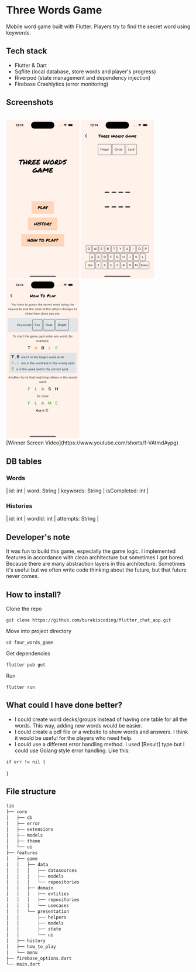 # Three Words Game

Mobile word game built with Flutter. Players try to find the secret word using keywords.

## Tech stack

- Flutter & Dart
- Sqflite (local database, store words and player's progress)
- Riverpod (state management and dependency injection)
- Firebase Crashlytics (error monitoring)

## Screenshots
<br>
<img src="screenshots/menu.png" alt="Menu screen" width="200">
<img src="screenshots/game.png" alt="Game screen" width="200">
<img src="screenshots/how-to-play.png" alt="How to play screen" width="200">
<br>
[Winner Screen Video](https://www.youtube.com/shorts/f-VAtmdAypg)

## DB tables

### Words

| id: int | word: String | keywords: String | isCompleted: int |

### Histories

| id: int | wordId: int | attempts: String |

## Developer's note

It was fun to build this game, especially the game logic. I implemented features in accordance with clean architecture but sometimes I got bored. Because there are many abstraction layers in this architecture. Sometimes it's useful but we often write code thinking about the future, but that future never comes.

## How to install?

Clone the repo
```
git clone https://github.com/burakiscoding/flutter_chat_app.git
```
Move into project directory
```
cd four_words_game
```
Get dependencies
```
flutter pub get
```
Run
```
flutter run
```


## What could I have done better?

- I could create word decks/groups instead of having one table for all the words. This way, adding new words would be easier.
- I could create a pdf file or a website to show words and answers. I think it would be useful for the players who need help.
- I could use a different error handling method. I used [Result] type but I could use Golang style error handling. Like this:
```
if err != nil {

}
```

## File structure
```
lib
├── core
│   ├── db
│   ├── error
│   ├── extensions
│   ├── models
│   ├── theme
│   └── ui
├── features
│   ├── game
│   │   ├── data
│   │   │   ├── datasources
│   │   │   ├── models
│   │   │   └── repositories
│   │   ├── domain
│   │   │   ├── entities
│   │   │   ├── repositories
│   │   │   └── usecases
│   │   └── presentation
│   │       ├── helpers
│   │       ├── models
│   │       ├── state
│   │       └── ui
│   ├── history
│   ├── how_to_play
│   └── menu
├── firebase_options.dart
└── main.dart
```